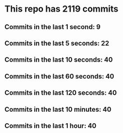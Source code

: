 # This repo has 2119 commits

## Commits in the last 1 second: 9
## Commits in the last 5 seconds: 22
## Commits in the last 10 seconds: 40
## Commits in the last 60 seconds: 40
## Commits in the last 120 seconds: 40
## Commits in the last 10 minutes: 40
## Commits in the last 1 hour: 40

